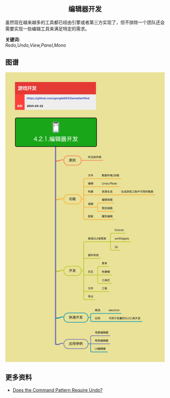 <h2 align="center">编辑器开发</h2>
<p>
虽然现在越来越多的工具都已经由引擎或者第三方实现了，但不排除一个团队还会需要实现一些编辑工具来满足特定的需求。
</p>

**关键词:**<br/>
*Redo,Undo,View,Panel,Mono*

## 图谱
![图片加载中...](../../exports/4.2.1.编辑器开发.png?raw=true)

## 更多资料
* [Does the Command Pattern Require Undo?](https://codinghelmet.com/articles/does-the-command-pattern-require-undo)